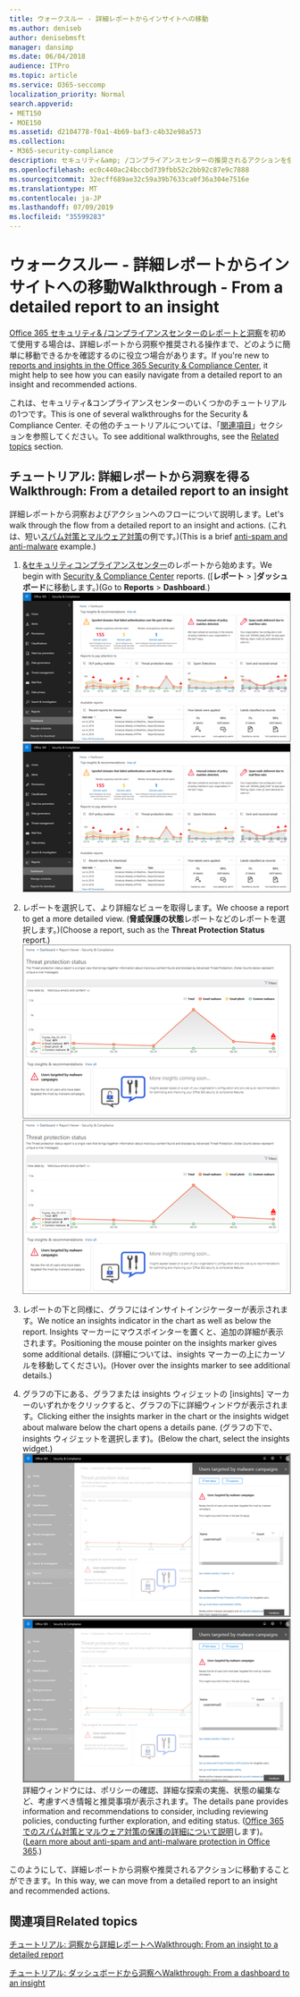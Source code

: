 ```yaml
---
title: ウォークスルー - 詳細レポートからインサイトへの移動
ms.author: deniseb
author: denisebmsft
manager: dansimp
ms.date: 06/04/2018
audience: ITPro
ms.topic: article
ms.service: O365-seccomp
localization_priority: Normal
search.appverid:
- MET150
- MOE150
ms.assetid: d2104778-f0a1-4b69-baf3-c4b32e98a573
ms.collection:
- M365-security-compliance
description: セキュリティ&amp; /コンプライアンスセンターの推奨されるアクションを使用して、詳細レポートから洞察に移動する方法について説明します。
ms.openlocfilehash: ec0c440ac24bccbd739fbb52c2bb92c87e9c7888
ms.sourcegitcommit: 32ecff689ae32c59a39b7633ca0f36a304e7516e
ms.translationtype: MT
ms.contentlocale: ja-JP
ms.lasthandoff: 07/09/2019
ms.locfileid: "35599283"
---
```

# <a name="walkthrough---from-a-detailed-report-to-an-insight"></a><span data-ttu-id="ed162-103">ウォークスルー - 詳細レポートからインサイトへの移動</span><span class="sxs-lookup"><span data-stu-id="ed162-103">Walkthrough - From a detailed report to an insight</span></span>

<span data-ttu-id="ed162-104">[Office 365 セキュリティ&amp; /コンプライアンスセンターのレポートと洞察](reports-and-insights-in-security-and-compliance.md)を初めて使用する場合は、詳細レポートから洞察や推奨される操作まで、どのように簡単に移動できるかを確認するのに役立つ場合があります。</span><span class="sxs-lookup"><span data-stu-id="ed162-104">If you're new to [reports and insights in the Office 365 Security &amp; Compliance Center](reports-and-insights-in-security-and-compliance.md), it might help to see how you can easily navigate from a detailed report to an insight and recommended actions.</span></span> 
  
<span data-ttu-id="ed162-105">これは、セキュリティ&amp;コンプライアンスセンターのいくつかのチュートリアルの1つです。</span><span class="sxs-lookup"><span data-stu-id="ed162-105">This is one of several walkthroughs for the Security &amp; Compliance Center.</span></span> <span data-ttu-id="ed162-106">その他のチュートリアルについては、「[関連項目](#related-topics)」セクションを参照してください。</span><span class="sxs-lookup"><span data-stu-id="ed162-106">To see additional walkthroughs, see the [Related topics](#related-topics) section.</span></span> 
  
## <a name="walkthrough-from-a-detailed-report-to-an-insight"></a><span data-ttu-id="ed162-107">チュートリアル: 詳細レポートから洞察を得る</span><span class="sxs-lookup"><span data-stu-id="ed162-107">Walkthrough: From a detailed report to an insight</span></span>

<span data-ttu-id="ed162-108">詳細レポートから洞察およびアクションへのフローについて説明します。</span><span class="sxs-lookup"><span data-stu-id="ed162-108">Let's walk through the flow from a detailed report to an insight and actions.</span></span> <span data-ttu-id="ed162-109">(これは、短い[スパム対策とマルウェア対策](anti-spam-and-anti-malware-protection.md)の例です。)</span><span class="sxs-lookup"><span data-stu-id="ed162-109">(This is a brief [anti-spam and anti-malware](anti-spam-and-anti-malware-protection.md) example.)</span></span> 
  
1. <span data-ttu-id="ed162-110">[ &amp;セキュリティコンプライアンスセンター](https://protection.office.com)のレポートから始めます。</span><span class="sxs-lookup"><span data-stu-id="ed162-110">We begin with [Security &amp; Compliance Center](https://protection.office.com) reports.</span></span> <span data-ttu-id="ed162-111">([**レポート** \> ]**ダッシュボード**に移動します。)</span><span class="sxs-lookup"><span data-stu-id="ed162-111">(Go to **Reports** \> **Dashboard**.)</span></span> <br/><span data-ttu-id="ed162-112">![セキュリティ&amp; /コンプライアンスセンターで、[レポート\> ] ダッシュボードに移動します。](media/68f3bb7c-b4f7-4cca-904b-478643a93c94.png)</span><span class="sxs-lookup"><span data-stu-id="ed162-112">![In the Security &amp; Compliance Center, go to Reports \> Dashboard](media/68f3bb7c-b4f7-4cca-904b-478643a93c94.png)</span></span>
  
2. <span data-ttu-id="ed162-113">レポートを選択して、より詳細なビューを取得します。</span><span class="sxs-lookup"><span data-stu-id="ed162-113">We choose a report to get a more detailed view.</span></span> <span data-ttu-id="ed162-114">(**脅威保護の状態**レポートなどのレポートを選択します。)</span><span class="sxs-lookup"><span data-stu-id="ed162-114">(Choose a report, such as the **Threat Protection Status** report.)</span></span><br/><span data-ttu-id="ed162-115">![分析情報を示す脅威保護状態レポート](media/f47d7dbd-816a-47ba-b8db-53919fbed192.png)</span><span class="sxs-lookup"><span data-stu-id="ed162-115">![Threat Protection Status report showing insights](media/f47d7dbd-816a-47ba-b8db-53919fbed192.png)</span></span>
  
3. <span data-ttu-id="ed162-116">レポートの下と同様に、グラフにはインサイトインジケーターが表示されます。</span><span class="sxs-lookup"><span data-stu-id="ed162-116">We notice an insights indicator in the chart as well as below the report.</span></span> <span data-ttu-id="ed162-117">Insights マーカーにマウスポインターを置くと、追加の詳細が表示されます。</span><span class="sxs-lookup"><span data-stu-id="ed162-117">Positioning the mouse pointer on the insights marker gives some additional details.</span></span> <span data-ttu-id="ed162-118">(詳細については、insights マーカーの上にカーソルを移動してください)。</span><span class="sxs-lookup"><span data-stu-id="ed162-118">(Hover over the insights marker to see additional details.)</span></span>
    
4. <span data-ttu-id="ed162-119">グラフの下にある、グラフまたは insights ウィジェットの [insights] マーカーのいずれかをクリックすると、グラフの下に詳細ウィンドウが表示されます。</span><span class="sxs-lookup"><span data-stu-id="ed162-119">Clicking either the insights marker in the chart or the insights widget about malware below the chart opens a details pane.</span></span> <span data-ttu-id="ed162-120">(グラフの下で、insights ウィジェットを選択します)。</span><span class="sxs-lookup"><span data-stu-id="ed162-120">(Below the chart, select the insights widget.)</span></span><br/><span data-ttu-id="ed162-121">![マルウェアに関する洞察の詳細](media/2c8bccc5-ca4e-4bb9-ad4c-55fcee0535b7.png)</span><span class="sxs-lookup"><span data-stu-id="ed162-121">![Details for insights about malware](media/2c8bccc5-ca4e-4bb9-ad4c-55fcee0535b7.png)</span></span><br/><span data-ttu-id="ed162-122">詳細ウィンドウには、ポリシーの確認、詳細な探索の実施、状態の編集など、考慮すべき情報と推奨事項が表示されます。</span><span class="sxs-lookup"><span data-stu-id="ed162-122">The details pane provides information and recommendations to consider, including reviewing policies, conducting further exploration, and editing status.</span></span> <span data-ttu-id="ed162-123">([Office 365 でのスパム対策とマルウェア対策の保護の詳細について説明](anti-spam-and-anti-malware-protection.md)します)。</span><span class="sxs-lookup"><span data-stu-id="ed162-123">([Learn more about anti-spam and anti-malware protection in Office 365](anti-spam-and-anti-malware-protection.md).)</span></span>
    
<span data-ttu-id="ed162-124">このようにして、詳細レポートから洞察や推奨されるアクションに移動することができます。</span><span class="sxs-lookup"><span data-stu-id="ed162-124">In this way, we can move from a detailed report to an insight and recommended actions.</span></span> 
  
## <a name="related-topics"></a><span data-ttu-id="ed162-125">関連項目</span><span class="sxs-lookup"><span data-stu-id="ed162-125">Related topics</span></span>

[<span data-ttu-id="ed162-126">チュートリアル: 洞察から詳細レポートへ</span><span class="sxs-lookup"><span data-stu-id="ed162-126">Walkthrough: From an insight to a detailed report</span></span>](from-an-insight-to-a-detailed-report.md)
  
[<span data-ttu-id="ed162-127">チュートリアル: ダッシュボードから洞察へ</span><span class="sxs-lookup"><span data-stu-id="ed162-127">Walkthrough: From a dashboard to an insight</span></span>](from-a-dashboard-to-an-insight.md)
  

